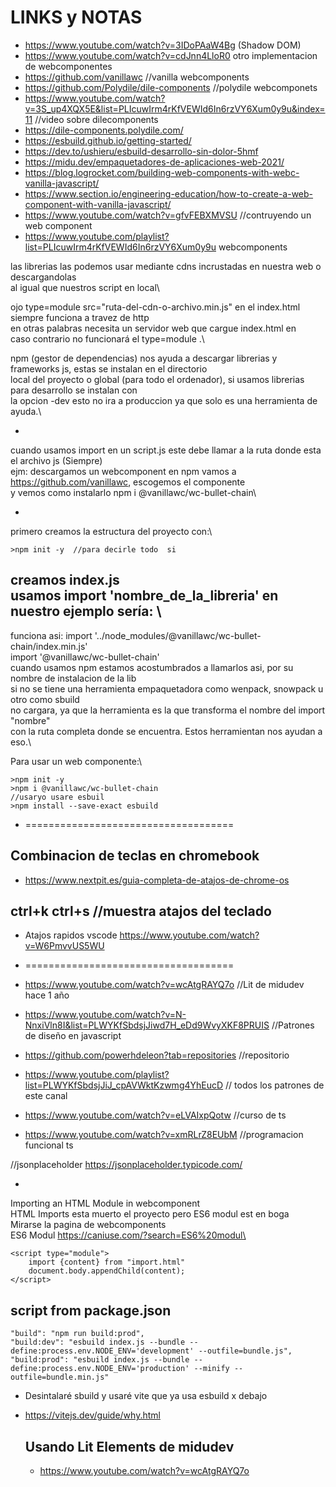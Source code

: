 # LINKS y NOTAS  

- https://www.youtube.com/watch?v=3IDoPAaW4Bg   (Shadow DOM)
- https://www.youtube.com/watch?v=cdJnn4LloR0   otro implementacion de webcomponentes
- https://github.com/vanillawc    //vanilla webcomponents 
- https://github.com/Polydile/dile-components   //polydile webcomponets
- https://www.youtube.com/watch?v=3S_up4XQX5E&list=PLIcuwIrm4rKfVEWId6In6rzVY6Xum0y9u&index=11  //video sobre dilecomponents
- https://dile-components.polydile.com/ 
- https://esbuild.github.io/getting-started/
- https://dev.to/ushieru/esbuild-desarrollo-sin-dolor-5hmf
- https://midu.dev/empaquetadores-de-aplicaciones-web-2021/
- https://blog.logrocket.com/building-web-components-with-webc-vanilla-javascript/
- https://www.section.io/engineering-education/how-to-create-a-web-component-with-vanilla-javascript/
- https://www.youtube.com/watch?v=gfvFEBXMVSU   //contruyendo un web component
- https://www.youtube.com/playlist?list=PLIcuwIrm4rKfVEWId6In6rzVY6Xum0y9u  webcomponents

  

las librerias las podemos usar mediante cdns incrustadas en nuestra web o descargandolas\
al igual que nuestros script en local\
  

ojo type=module src="ruta-del-cdn-o-archivo.min.js" en el index.html\
siempre funciona a travez de http\
en otras palabras necesita un servidor web que cargue index.html en\
caso contrario no funcionará el type=module .\
  

npm (gestor de dependencias) nos ayuda a descargar librerias y frameworks js, estas se instalan en el directorio \
local del proyecto o global (para todo el ordenador), si usamos librerias para desarrollo se instalan con \
la opcion -dev esto no ira a produccion ya que solo es una herramienta de ayuda.\

-

cuando usamos import  en un script.js este debe llamar a la ruta donde esta el archivo js (Siempre)\
ejm: descargamos un webcomponent en npm vamos a https://github.com/vanillawc, escogemos el componente\
y vemos como instalarlo  npm i @vanillawc/wc-bullet-chain\

-
primero creamos la estructura del proyecto con:\
```
>npm init -y  //para decirle todo  si
```
creamos index.js \
usamos import 'nombre_de_la_libreria' en nuestro ejemplo sería: \
-
funciona asi: import '../node_modules/@vanillawc/wc-bullet-chain/index.min.js'\
import '@vanillawc/wc-bullet-chain'\
cuando usamos npm estamos acostumbrados a llamarlos  asi, por su nombre de instalacion de la lib\
si no se tiene una herramienta empaquetadora como wenpack, snowpack u otro como sbuild\
no cargara, ya que la herramienta es la que transforma el nombre del import "nombre" \
con la ruta completa donde se encuentra.  Estos herramientan nos ayudan a eso.\
  

Para usar un web componente:\
```
>npm init -y
>npm i @vanillawc/wc-bullet-chain
//usaryo usare esbuil
>npm install --save-exact esbuild

```
- ====================================
## Combinacion de teclas en chromebook
- https://www.nextpit.es/guia-completa-de-atajos-de-chrome-os
## ctrl+k ctrl+s  //muestra atajos del teclado
- Atajos rapidos vscode  https://www.youtube.com/watch?v=W6PmvvUS5WU
  

- ====================================
- https://www.youtube.com/watch?v=wcAtgRAYQ7o  //Lit de midudev hace 1 año
- https://www.youtube.com/watch?v=N-NnxiVln8I&list=PLWYKfSbdsjJiwd7H_eDd9WvyXKF8PRUIS  //Patrones de diseño en javascript
- https://github.com/powerhdeleon?tab=repositories //repositorio
- https://www.youtube.com/playlist?list=PLWYKfSbdsjJiJ_cpAVWktKzwmg4YhEucD  // todos los patrones de este canal
- https://www.youtube.com/watch?v=eLVAIxpQotw   //curso de ts
- https://www.youtube.com/watch?v=xmRLrZ8EUbM   //programacion funcional ts


//jsonplaceholder   https://jsonplaceholder.typicode.com/
  

- 
Importing an HTML Module in webcomponent\
HTML Imports esta muerto el proyecto pero ES6 modul est en boga\
Mirarse la pagina de webcomponents\
ES6 Modul  https://caniuse.com/?search=ES6%20modul\

```
<script type="module">
    import {content} from "import.html"
    document.body.appendChild(content);
</script>

```
  

## script from package.json 
```
"build": "npm run build:prod",
"build:dev": "esbuild index.js --bundle --define:process.env.NODE_ENV='development' --outfile=bundle.js",
"build:prod": "esbuild index.js --bundle --define:process.env.NODE_ENV='production' --minify --outfile=bundle.min.js"

```

- Desintalaré sbuild y usaré vite que ya usa esbuild x debajo 
- https://vitejs.dev/guide/why.html
  
  ## Usando Lit Elements de midudev
  - https://www.youtube.com/watch?v=wcAtgRAYQ7o

